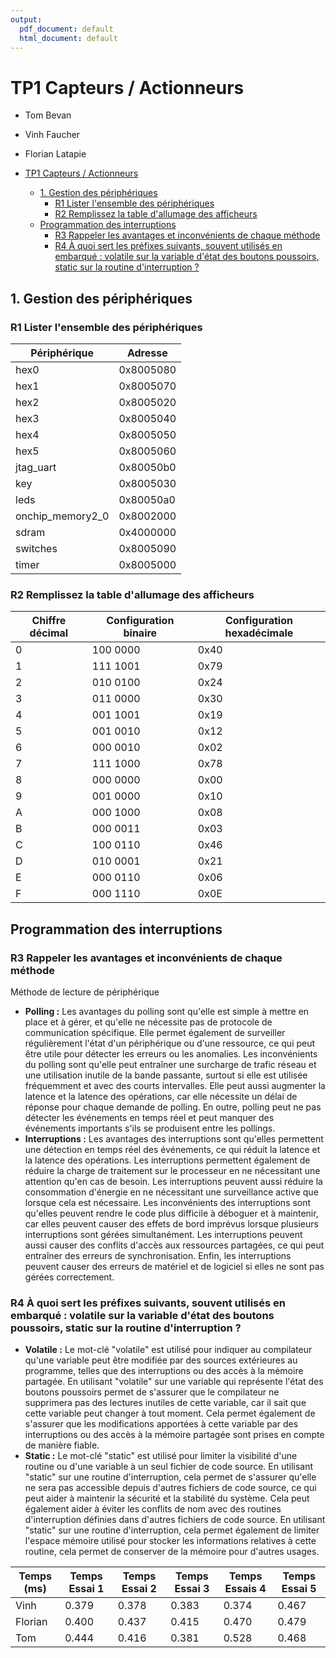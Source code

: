 ```yaml
---
output:
  pdf_document: default
  html_document: default
---
```


# TP1 Capteurs / Actionneurs

- Tom Bevan
- Vinh Faucher
- Florian Latapie

- [TP1 Capteurs / Actionneurs](#tp1-capteurs--actionneurs)
  - [1. Gestion des périphériques](#1-gestion-des-périphériques)
    - [R1 Lister l'ensemble des périphériques](#r1-lister-lensemble-des-périphériques)
    - [R2 Remplissez la table d'allumage des afficheurs](#r2-remplissez-la-table-dallumage-des-afficheurs)
  - [Programmation des interruptions](#programmation-des-interruptions)
    - [R3 Rappeler les avantages et inconvénients de chaque méthode](#r3-rappeler-les-avantages-et-inconvénients-de-chaque-méthode)
    - [R4 À quoi sert les préfixes suivants, souvent utilisés en embarqué : volatile sur la variable d'état des boutons poussoirs, static sur la routine d'interruption ?](#r4-à-quoi-sert-les-préfixes-suivants-souvent-utilisés-en-embarqué--volatile-sur-la-variable-détat-des-boutons-poussoirs-static-sur-la-routine-dinterruption-)

## 1. Gestion des périphériques

### R1 Lister l'ensemble des périphériques

| Périphérique     | Adresse   |
|------------------|-----------|
| hex0             | 0x8005080 |
| hex1             | 0x8005070 |
| hex2             | 0x8005020 |
| hex3             | 0x8005040 |
| hex4             | 0x8005050 |
| hex5             | 0x8005060 |
| jtag_uart        | 0x80050b0 |
| key              | 0x8005030 |
| leds             | 0x80050a0 |
| onchip_memory2_0 | 0x8002000 |
| sdram            | 0x4000000 |
| switches         | 0x8005090 |
| timer            | 0x8005000 |

### R2 Remplissez la table d'allumage des afficheurs

| Chiffre décimal | Configuration binaire | Configuration hexadécimale |
|-----------------|-----------------------|----------------------------|
| 0               | 100 0000              | 0x40                       |
| 1               | 111 1001              | 0x79                       |
| 2               | 010 0100              | 0x24                       |
| 3               | 011 0000              | 0x30                       |
| 4               | 001 1001              | 0x19                       |
| 5               | 001 0010              | 0x12                       |
| 6               | 000 0010              | 0x02                       |
| 7               | 111 1000              | 0x78                       |
| 8               | 000 0000              | 0x00                       |
| 9               | 001 0000              | 0x10                       |
| A               | 000 1000              | 0x08                       |
| B               | 000 0011              | 0x03                       |
| C               | 100 0110              | 0x46                       |
| D               | 010 0001              | 0x21                       |
| E               | 000 0110              | 0x06                       |
| F               | 000 1110              | 0x0E                       |

## Programmation des interruptions

### R3 Rappeler les avantages et inconvénients de chaque méthode

Méthode de lecture de périphérique

- **Polling :** Les avantages du polling sont qu'elle est simple à mettre en place et à gérer, et qu'elle ne nécessite pas de protocole de communication spécifique. Elle permet également de surveiller régulièrement l'état d'un périphérique ou d'une ressource, ce qui peut être utile pour détecter les erreurs ou les anomalies. Les inconvénients du polling sont qu'elle peut entraîner une surcharge de trafic réseau et une utilisation inutile de la bande passante, surtout si elle est utilisée fréquemment et avec des courts intervalles. Elle peut aussi augmenter la latence et la latence des opérations, car elle nécessite un délai de réponse pour chaque demande de polling. En outre, polling peut ne pas détecter les événements en temps réel et peut manquer des événements importants s'ils se produisent entre les pollings.
- **Interruptions :** Les avantages des interruptions sont qu'elles permettent une détection en temps réel des événements, ce qui réduit la latence et la latence des opérations. Les interruptions permettent également de réduire la charge de traitement sur le processeur en ne nécessitant une attention qu'en cas de besoin. Les interruptions peuvent aussi réduire la consommation d'énergie en ne nécessitant une surveillance active que lorsque cela est nécessaire. Les inconvénients des interruptions sont qu'elles peuvent rendre le code plus difficile à déboguer et à maintenir, car elles peuvent causer des effets de bord imprévus lorsque plusieurs interruptions sont gérées simultanément. Les interruptions peuvent aussi causer des conflits d'accès aux ressources partagées, ce qui peut entraîner des erreurs de synchronisation. Enfin, les interruptions peuvent causer des erreurs de matériel et de logiciel si elles ne sont pas gérées correctement.

### R4 À quoi sert les préfixes suivants, souvent utilisés en embarqué : volatile sur la variable d'état des boutons poussoirs, static sur la routine d'interruption ?

- **Volatile :** Le mot-clé "volatile" est utilisé pour indiquer au compilateur qu'une variable peut être modifiée par des sources extérieures au programme, telles que des interruptions ou des accès à la mémoire partagée. En utilisant "volatile" sur une variable qui représente l'état des boutons poussoirs permet de s'assurer que le compilateur ne supprimera pas des lectures inutiles de cette variable, car il sait que cette variable peut changer à tout moment. Cela permet également de s'assurer que les modifications apportées à cette variable par des interruptions ou des accès à la mémoire partagée sont prises en compte de manière fiable.
- **Static :** Le mot-clé "static" est utilisé pour limiter la visibilité d'une routine ou d'une variable à un seul fichier de code source. En utilisant "static" sur une routine d'interruption, cela permet de s'assurer qu'elle ne sera pas accessible depuis d'autres fichiers de code source, ce qui peut aider à maintenir la sécurité et la stabilité du système. Cela peut également aider à éviter les conflits de nom avec des routines d'interruption définies dans d'autres fichiers de code source. En utilisant "static" sur une routine d'interruption, cela permet également de limiter l'espace mémoire utilisé pour stocker les informations relatives à cette routine, cela permet de conserver de la mémoire pour d'autres usages.

| Temps (ms) |   Temps Essai 1 | Temps Essai 2   |   Temps Essai 3   |   Temps Essais 4  |   Temps Essai 5 |
|------------|-----------------|-----------------|-------------------|-------------------|-----------------|
| Vinh       | 0.379           | 0.378           | 0.383             | 0.374             | 0.467           |
| Florian    | 0.400           | 0.437           | 0.415             | 0.470             | 0.479           |
| Tom        | 0.444           | 0.416           | 0.381             | 0.528             | 0.468           |
